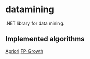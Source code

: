 # datamining
.NET library for data mining.

## Implemented algorithms

[Apriori](http://www.rsrikant.com/papers/vldb94.pdf)
[FP-Growth](http://web.engr.illinois.edu/~hanj/pdf/dami04_fptree.pdf)
